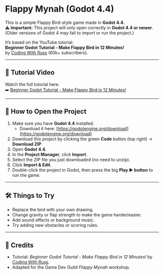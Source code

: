 # Flappy Mynah (Godot 4.4)

This is a simple Flappy Bird-style game made in **Godot 4.4**.  
⚠️ **Important:** This project will only open correctly in **Godot 4.4 or newer**.  
(Older versions of Godot 4 may fail to import or run the project.)

It’s based on the YouTube tutorial:  
**Beginner Godot Tutorial - Make Flappy Bird in 12 Minutes!**  
by [Coding With Russ](https://www.youtube.com/@CodingWithRuss) (60k+ subscribers).  

---

## 🎥 Tutorial Video
Watch the full tutorial here:  
➡️ [Beginner Godot Tutorial - Make Flappy Bird in 12 Minutes!](https://www.youtube.com/watch?v=9f9t9eiCDAA&t=3s)

---

## 🚀 How to Open the Project
1. Make sure you have **Godot 4.4** installed.  
   - Download it here: [https://godotengine.org/download](https://godotengine.org/download)  
2. Download this project by clicking the green **Code** button (top right) → **Download ZIP**.  
3. Open **Godot 4.4**.  
4. In the **Project Manager**, click **Import**.  
5. Select the ZIP file you just downloaded (no need to unzip).  
6. Click **Import & Edit**.  
7. Double-click the project in Godot, then press the big **Play ▶️ button** to run the game.  

---

## 🛠️ Things to Try
- Replace the bird with your own drawing.  
- Change gravity or flap strength to make the game harder/easier.  
- Add sound effects or background music.  
- Try adding new obstacles or scoring rules.  

---

## 🙌 Credits
- Tutorial: *Beginner Godot Tutorial - Make Flappy Bird in 12 Minutes!* by [Coding With Russ](https://www.youtube.com/@CodingWithRuss).  
- Adapted for the Game Dev Guild *Flappy Mynah* workshop.  
